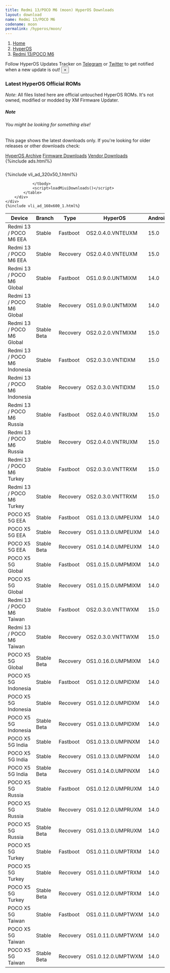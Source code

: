 ```yaml
---
title: Redmi 13/POCO M6 (moon) HyperOS Downloads
layout: download
name: Redmi 13/POCO M6
codename: moon
permalink: /hyperos/moon/
---
```

<nav aria-label="breadcrumb">
    <ol class="breadcrumb">
        <li class="breadcrumb-item"><a href="/">Home</a></li>
        <li class="breadcrumb-item"><a href="/hyperos/">HyperOS</a></li>
        <li class="breadcrumb-item active" aria-current="page"><a href="/hyperos/moon/">Redmi 13/POCO M6</a></li>
    </ol>
</nav>
<div class="alert alert-primary alert-dismissible fade show" role="alert">
    Follow HyperOS Updates Tracker on <a href="https://t.me/MIUIUpdatesTracker" class="alert-link">Telegram</a>
     or <a href="https://twitter.com/MiFwUpdater" class="alert-link">Twitter</a> to get notified when a new update is out!
    <button type="button" class="close" data-dismiss="alert" aria-label="Close">
        <span aria-hidden="true">&times;</span>
    </button>
</div>

### Latest HyperOS Official ROMs
*Note*: All files listed here are official untouched HyperOS ROMs. It's not owned, modified or modded by XM Firmware Updater.
<div class="card">
  <div class="card-body">
    <h5 class="card-title">Note</h5>
    <h6 class="card-subtitle mb-2 text-muted">You might be looking for something else!</h6>
    <p class="card-text">This page shows the latest downloads only.
     If you're looking for older releases or other downloads check:</p>
    <a href="/archive/hyperos/moon/" class="card-link">HyperOS Archive</a>
    <a href="/firmware/moon/" class="card-link">Firmware Downloads</a>
    <a href="/vendor/moon/" class="card-link">Vendor Downloads</a>
  </div>
</div>
{%include ads.html%}
<div class="row justify-content-center">
    <div class="col-10">
        <div class="table-responsive-md" style="margin-top: 25px;">
            {%include vli_ad_320x50_1.html%}
            <table id="miui" class="display dt-responsive nowrap compact table table-striped table-hover table-sm">
                <thead class="thead-dark">
                    <tr>
                        <th data-ref="device">Device</th>
                        <th data-ref="branch">Branch</th>
                        <th data-ref="type">Type</th>
                        <th data-ref="miui">HyperOS</th>
                        <th data-ref="android">Android</th>
                        <th data-ref="size">Size</th>
                        <th data-ref="size">Date</th>
                        <th data-ref="link">Link</th>
                    </tr>
                </thead>
                <tbody>
                <tr><td>Redmi 13 / POCO M6 EEA</td><td>Stable</td><td>Fastboot</td><td>OS2.0.4.0.VNTEUXM</td><td>15.0</td><td>7.2 GB</td><td>2025-02-26</td><td><a href="/hyperos/moon/stable/OS2.0.4.0.VNTEUXM/">Download</a></td></tr>
<tr><td>Redmi 13 / POCO M6 EEA</td><td>Stable</td><td>Recovery</td><td>OS2.0.4.0.VNTEUXM</td><td>15.0</td><td>4.6 GB</td><td>2025-02-28</td><td><a href="/hyperos/moon/stable/OS2.0.4.0.VNTEUXM/">Download</a></td></tr>
<tr><td>Redmi 13 / POCO M6 Global</td><td>Stable</td><td>Fastboot</td><td>OS1.0.9.0.UNTMIXM</td><td>14.0</td><td>7.6 GB</td><td>2025-02-25</td><td><a href="/hyperos/moon/stable/OS1.0.9.0.UNTMIXM/">Download</a></td></tr>
<tr><td>Redmi 13 / POCO M6 Global</td><td>Stable</td><td>Recovery</td><td>OS1.0.9.0.UNTMIXM</td><td>14.0</td><td>4.4 GB</td><td>2025-03-05</td><td><a href="/hyperos/moon/stable/OS1.0.9.0.UNTMIXM/">Download</a></td></tr>
<tr><td>Redmi 13 / POCO M6 Global</td><td>Stable Beta</td><td>Recovery</td><td>OS2.0.2.0.VNTMIXM</td><td>15.0</td><td>4.5 GB</td><td>2024-12-10</td><td><a href="/hyperos/moon/stable beta/OS2.0.2.0.VNTMIXM/">Download</a></td></tr>
<tr><td>Redmi 13 / POCO M6 Indonesia</td><td>Stable</td><td>Fastboot</td><td>OS2.0.3.0.VNTIDXM</td><td>15.0</td><td>6.9 GB</td><td>2025-02-26</td><td><a href="/hyperos/moon/stable/OS2.0.3.0.VNTIDXM/">Download</a></td></tr>
<tr><td>Redmi 13 / POCO M6 Indonesia</td><td>Stable</td><td>Recovery</td><td>OS2.0.3.0.VNTIDXM</td><td>15.0</td><td>4.5 GB</td><td>2025-03-08</td><td><a href="/hyperos/moon/stable/OS2.0.3.0.VNTIDXM/">Download</a></td></tr>
<tr><td>Redmi 13 / POCO M6 Russia</td><td>Stable</td><td>Fastboot</td><td>OS2.0.4.0.VNTRUXM</td><td>15.0</td><td>7.7 GB</td><td>2025-02-26</td><td><a href="/hyperos/moon/stable/OS2.0.4.0.VNTRUXM/">Download</a></td></tr>
<tr><td>Redmi 13 / POCO M6 Russia</td><td>Stable</td><td>Recovery</td><td>OS2.0.4.0.VNTRUXM</td><td>15.0</td><td>4.4 GB</td><td>2025-03-08</td><td><a href="/hyperos/moon/stable/OS2.0.4.0.VNTRUXM/">Download</a></td></tr>
<tr><td>Redmi 13 / POCO M6 Turkey</td><td>Stable</td><td>Fastboot</td><td>OS2.0.3.0.VNTTRXM</td><td>15.0</td><td>6.7 GB</td><td>2025-02-26</td><td><a href="/hyperos/moon/stable/OS2.0.3.0.VNTTRXM/">Download</a></td></tr>
<tr><td>Redmi 13 / POCO M6 Turkey</td><td>Stable</td><td>Recovery</td><td>OS2.0.3.0.VNTTRXM</td><td>15.0</td><td>4.5 GB</td><td>2025-03-08</td><td><a href="/hyperos/moon/stable/OS2.0.3.0.VNTTRXM/">Download</a></td></tr>
<tr><td>POCO X5 5G EEA</td><td>Stable</td><td>Fastboot</td><td>OS1.0.13.0.UMPEUXM</td><td>14.0</td><td>5.9 GB</td><td>2025-03-10</td><td><a href="/hyperos/moonstone/stable/OS1.0.13.0.UMPEUXM/">Download</a></td></tr>
<tr><td>POCO X5 5G EEA</td><td>Stable</td><td>Recovery</td><td>OS1.0.13.0.UMPEUXM</td><td>14.0</td><td>3.9 GB</td><td>2025-03-14</td><td><a href="/hyperos/moonstone/stable/OS1.0.13.0.UMPEUXM/">Download</a></td></tr>
<tr><td>POCO X5 5G EEA</td><td>Stable Beta</td><td>Recovery</td><td>OS1.0.14.0.UMPEUXM</td><td>14.0</td><td>3.9 GB</td><td>2025-04-14</td><td><a href="/hyperos/moonstone/stable beta/OS1.0.14.0.UMPEUXM/">Download</a></td></tr>
<tr><td>POCO X5 5G Global</td><td>Stable</td><td>Fastboot</td><td>OS1.0.15.0.UMPMIXM</td><td>14.0</td><td>6.3 GB</td><td>2025-03-10</td><td><a href="/hyperos/moonstone/stable/OS1.0.15.0.UMPMIXM/">Download</a></td></tr>
<tr><td>POCO X5 5G Global</td><td>Stable</td><td>Recovery</td><td>OS1.0.15.0.UMPMIXM</td><td>14.0</td><td>3.9 GB</td><td>2025-03-14</td><td><a href="/hyperos/moonstone/stable/OS1.0.15.0.UMPMIXM/">Download</a></td></tr>
<tr><td>Redmi 13 / POCO M6 Taiwan</td><td>Stable</td><td>Fastboot</td><td>OS2.0.3.0.VNTTWXM</td><td>15.0</td><td>6.2 GB</td><td>2025-02-26</td><td><a href="/hyperos/moon/stable/OS2.0.3.0.VNTTWXM/">Download</a></td></tr>
<tr><td>Redmi 13 / POCO M6 Taiwan</td><td>Stable</td><td>Recovery</td><td>OS2.0.3.0.VNTTWXM</td><td>15.0</td><td>4.3 GB</td><td>2025-03-08</td><td><a href="/hyperos/moon/stable/OS2.0.3.0.VNTTWXM/">Download</a></td></tr>
<tr><td>POCO X5 5G Global</td><td>Stable Beta</td><td>Recovery</td><td>OS1.0.16.0.UMPMIXM</td><td>14.0</td><td>3.9 GB</td><td>2025-04-14</td><td><a href="/hyperos/moonstone/stable beta/OS1.0.16.0.UMPMIXM/">Download</a></td></tr>
<tr><td>POCO X5 5G Indonesia</td><td>Stable</td><td>Fastboot</td><td>OS1.0.12.0.UMPIDXM</td><td>14.0</td><td>5.9 GB</td><td>2025-03-14</td><td><a href="/hyperos/moonstone/stable/OS1.0.12.0.UMPIDXM/">Download</a></td></tr>
<tr><td>POCO X5 5G Indonesia</td><td>Stable</td><td>Recovery</td><td>OS1.0.12.0.UMPIDXM</td><td>14.0</td><td>3.9 GB</td><td>2025-03-26</td><td><a href="/hyperos/moonstone/stable/OS1.0.12.0.UMPIDXM/">Download</a></td></tr>
<tr><td>POCO X5 5G Indonesia</td><td>Stable Beta</td><td>Recovery</td><td>OS1.0.13.0.UMPIDXM</td><td>14.0</td><td>3.9 GB</td><td>2025-04-16</td><td><a href="/hyperos/moonstone/stable beta/OS1.0.13.0.UMPIDXM/">Download</a></td></tr>
<tr><td>POCO X5 5G India</td><td>Stable</td><td>Fastboot</td><td>OS1.0.13.0.UMPINXM</td><td>14.0</td><td>5.1 GB</td><td>2025-03-14</td><td><a href="/hyperos/moonstone/stable/OS1.0.13.0.UMPINXM/">Download</a></td></tr>
<tr><td>POCO X5 5G India</td><td>Stable</td><td>Recovery</td><td>OS1.0.13.0.UMPINXM</td><td>14.0</td><td>3.7 GB</td><td>2025-03-26</td><td><a href="/hyperos/moonstone/stable/OS1.0.13.0.UMPINXM/">Download</a></td></tr>
<tr><td>POCO X5 5G India</td><td>Stable Beta</td><td>Recovery</td><td>OS1.0.14.0.UMPINXM</td><td>14.0</td><td>3.7 GB</td><td>2025-04-16</td><td><a href="/hyperos/moonstone/stable beta/OS1.0.14.0.UMPINXM/">Download</a></td></tr>
<tr><td>POCO X5 5G Russia</td><td>Stable</td><td>Fastboot</td><td>OS1.0.12.0.UMPRUXM</td><td>14.0</td><td>6.4 GB</td><td>2025-03-14</td><td><a href="/hyperos/moonstone/stable/OS1.0.12.0.UMPRUXM/">Download</a></td></tr>
<tr><td>POCO X5 5G Russia</td><td>Stable</td><td>Recovery</td><td>OS1.0.12.0.UMPRUXM</td><td>14.0</td><td>3.8 GB</td><td>2025-03-26</td><td><a href="/hyperos/moonstone/stable/OS1.0.12.0.UMPRUXM/">Download</a></td></tr>
<tr><td>POCO X5 5G Russia</td><td>Stable Beta</td><td>Recovery</td><td>OS1.0.13.0.UMPRUXM</td><td>14.0</td><td>3.8 GB</td><td>2025-04-16</td><td><a href="/hyperos/moonstone/stable beta/OS1.0.13.0.UMPRUXM/">Download</a></td></tr>
<tr><td>POCO X5 5G Turkey</td><td>Stable</td><td>Fastboot</td><td>OS1.0.11.0.UMPTRXM</td><td>14.0</td><td>5.5 GB</td><td>2025-03-14</td><td><a href="/hyperos/moonstone/stable/OS1.0.11.0.UMPTRXM/">Download</a></td></tr>
<tr><td>POCO X5 5G Turkey</td><td>Stable</td><td>Recovery</td><td>OS1.0.11.0.UMPTRXM</td><td>14.0</td><td>3.8 GB</td><td>2025-03-26</td><td><a href="/hyperos/moonstone/stable/OS1.0.11.0.UMPTRXM/">Download</a></td></tr>
<tr><td>POCO X5 5G Turkey</td><td>Stable Beta</td><td>Recovery</td><td>OS1.0.12.0.UMPTRXM</td><td>14.0</td><td>3.8 GB</td><td>2025-04-16</td><td><a href="/hyperos/moonstone/stable beta/OS1.0.12.0.UMPTRXM/">Download</a></td></tr>
<tr><td>POCO X5 5G Taiwan</td><td>Stable</td><td>Fastboot</td><td>OS1.0.11.0.UMPTWXM</td><td>14.0</td><td>5.4 GB</td><td>2025-03-14</td><td><a href="/hyperos/moonstone/stable/OS1.0.11.0.UMPTWXM/">Download</a></td></tr>
<tr><td>POCO X5 5G Taiwan</td><td>Stable</td><td>Recovery</td><td>OS1.0.11.0.UMPTWXM</td><td>14.0</td><td>3.8 GB</td><td>2025-03-26</td><td><a href="/hyperos/moonstone/stable/OS1.0.11.0.UMPTWXM/">Download</a></td></tr>
<tr><td>POCO X5 5G Taiwan</td><td>Stable Beta</td><td>Recovery</td><td>OS1.0.12.0.UMPTWXM</td><td>14.0</td><td>3.8 GB</td><td>2025-04-16</td><td><a href="/hyperos/moonstone/stable beta/OS1.0.12.0.UMPTWXM/">Download</a></td></tr>

                </tbody>
                <script>loadMiuiDownloads()</script>
            </table>
        </div>
    </div>
    {%include vli_ad_160x600_1.html%}
</div>
